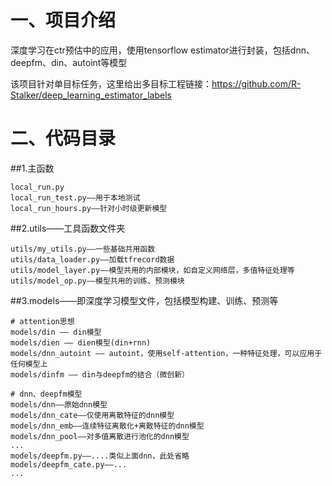 
# 一、项目介绍 
深度学习在ctr预估中的应用，使用tensorflow estimator进行封装，包括dnn、deepfm、din、autoint等模型

该项目针对单目标任务，这里给出多目标工程链接：https://github.com/R-Stalker/deep_learning_estimator_labels

# 二、代码目录

##1.主函数

    local_run.py
    local_run_test.py——用于本地测试
    local_run_hours.py——针对小时级更新模型


##2.utils——工具函数文件夹

    utils/my_utils.py——一些基础共用函数
    utils/data_loader.py——加载tfrecord数据
    utils/model_layer.py——模型共用的内部模块，如自定义网络层，多值特征处理等
    utils/model_op.py——模型共用的训练、预测模块


##3.models——即深度学习模型文件，包括模型构建、训练、预测等

    # attention思想
    models/din —— din模型
    models/dien —— dien模型(din+rnn)
    models/dnn_autoint —— autoint，使用self-attention，一种特征处理，可以应用于任何模型上
    models/dinfm —— din与deepfm的结合（微创新）
    
    # dnn、deepfm模型
    models/dnn——原始dnn模型
    models/dnn_cate——仅使用离散特征的dnn模型
    models/dnn_emb——连续特征离散化+离散特征的dnn模型
    models/dnn_pool——对多值离散进行池化的dnn模型
    ...
    models/deepfm.py——....类似上面dnn，此处省略
    models/deepfm_cate.py——...
    ...
